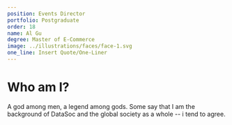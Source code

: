 ```yaml
---
position: Events Director
portfolio: Postgraduate
order: 18
name: Al Gu
degree: Master of E-Commerce
image: ../illustrations/faces/face-1.svg
one_line: Insert Quote/One-Liner
---
```

                    
# Who am I?

A god among men, a legend among gods. Some say that I am the background of DataSoc and the global society as a whole -- i tend to agree.
